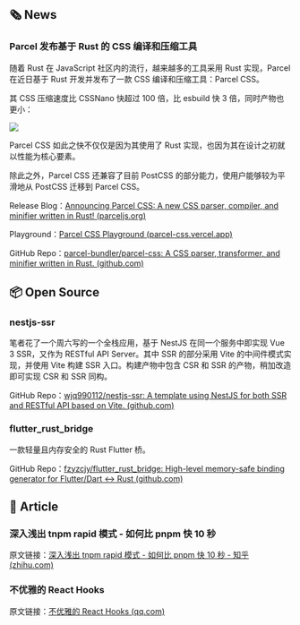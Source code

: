 ## 🗞 News

### **Parcel 发布基于 Rust 的 CSS 编译和压缩工具**

随着 Rust 在 JavaScript 社区内的流行，越来越多的工具采用 Rust 实现，Parcel 在近日基于 Rust 开发并发布了一款 CSS 编译和压缩工具：Parcel CSS。

其 CSS 压缩速度比 CSSNano 快超过 100 倍，比 esbuild 快 3 倍，同时产物也更小：

![](https://cdn.jack-wjq.cn/PicGo/202201172255799.png)

Parcel CSS 如此之快不仅仅是因为其使用了 Rust 实现，也因为其在设计之初就以性能为核心要素。

除此之外，Parcel CSS 还兼容了目前 PostCSS 的部分能力，使用户能够较为平滑地从 PostCSS 迁移到 Parcel CSS。

Release Blog：[Announcing Parcel CSS: A new CSS parser, compiler, and minifier written in Rust! (parceljs.org)](https://parceljs.org/blog/parcel-css/)

Playground：[Parcel CSS Playground (parcel-css.vercel.app)](https://parcel-css.vercel.app/)

GitHub Repo：[parcel-bundler/parcel-css: A CSS parser, transformer, and minifier written in Rust. (github.com)](https://github.com/parcel-bundler/parcel-css)

## 📦 Open Source

### **nestjs-ssr**

笔者花了一个周六写的一个全栈应用，基于 NestJS 在同一个服务中即实现 Vue 3 SSR，又作为 RESTful API Server。其中 SSR 的部分采用 Vite 的中间件模式实现，并使用 Vite 构建 SSR 入口。构建产物中包含 CSR 和 SSR 的产物，稍加改造即可实现 CSR 和 SSR 同构。

GitHub Repo：[wjq990112/nestjs-ssr: A template using NestJS for both SSR and RESTful API based on Vite. (github.com)](https://github.com/wjq990112/nestjs-ssr)

### **flutter_rust_bridge**

一款轻量且内存安全的 Rust Flutter 桥。

GitHub Repo：[fzyzcjy/flutter_rust_bridge: High-level memory-safe binding generator for Flutter/Dart <-> Rust (github.com)](https://github.com/fzyzcjy/flutter_rust_bridge)

## 📑 Article

### **深入浅出 tnpm rapid 模式 - 如何比 pnpm 快 10 秒**

原文链接：[深入浅出 tnpm rapid 模式 - 如何比 pnpm 快 10 秒 - 知乎 (zhihu.com)](https://zhuanlan.zhihu.com/p/455809528)

### **不优雅的 React Hooks**

原文链接：[不优雅的 React Hooks (qq.com)](https://mp.weixin.qq.com/s/l5t7JZROdFIL94_pLedocw)
